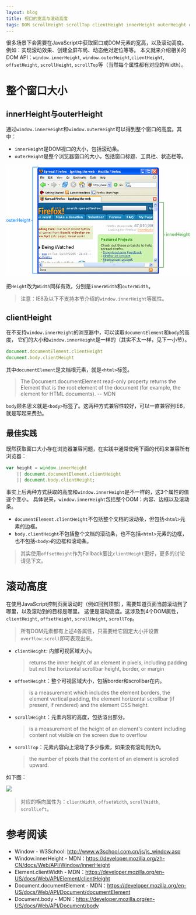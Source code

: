 ```yaml
---
layout: blog
title: 视口的宽高与滚动高度
tags: DOM scrollHeight scrollTop clientHeight innerHeight outerHeight offsetHeight
---
```


很多场景下会需要在JavaScript中获取窗口或DOM元素的宽高，以及滚动高度。
例如：实现滚动效果、创建全屏布局、动态绝对定位等等。
本文就来介绍相关的DOM API：`window.innerHeight`, `window.outerHeight`,`clientHeight`,
`offsetHeight`, `scrollHeight`, `scrollTop`等（当然每个属性都有对应的Width）。

# 整个窗口大小

## innerHeight与outerHeight

通过`window.innerHeight`和`window.outerHeight`可以得到整个窗口的高度。其中：

* `innerHeight`是DOM视口的大小，包括滚动条。
* `outerHeight`是整个浏览器窗口的大小，包括窗口标题、工具栏、状态栏等。

![innerHeight and outerHeight](/assets/img/blog/css/inner-outter-height.png)

把`Height`改为`Width`同样有效，分别是`innerWidth`和`outerWidth`。

> 注意：IE8及以下不支持本节介绍的`window.innerHeight`等属性。

<!--more-->

## clientHeight

在不支持`window.innerHeight`的浏览器中，可以读取`documentElement`和`body`的高度，
它们的大小和`window.innerHeight`是一样的（其实不太一样，见下一小节）。

```javascript
document.documentElement.clientHeight
document.body.clientHeight
```

其中`documentElement`是文档根元素，就是`<html>`标签。

> The Document.documentElement read-only property returns the Element that is the root element of the document (for example, the <html> element for HTML documents).  -- MDN

`body`顾名思义就是`<body>`标签了。这两种方式兼容性较好，可以一直兼容到IE6，就是写起来费劲。

## 最佳实践

既然获取窗口大小存在浏览器兼容问题，在实践中通常使用下面的代码来兼容所有浏览器：

```javascript
var height = window.innerHeight
    || document.documentElement.clientHeight
    || document.body.clientHeight;
```

事实上后两种方式获取的高度和`window.innerHeight`是不一样的，这3个属性的值逐个变小。
具体说来，`window.innerHeight`包括整个DOM：内容、边框以及滚动条。

* `documentElement.clientHeight`不包括整个文档的滚动条，但包括`<html>`元素的边框。
* `body.clientHeight`不包括整个文档的滚动条，也不包括`<html>`元素的边框，也不包括`<body>`的边框和滚动条。

> 其实使用`offsetHeight`作为Fallback要比`clientHeight`更好，更多的讨论请见下文。

# 滚动高度

在使用JavaScript控制页面滚动时（例如回到顶部），需要知道页面当前滚动到了哪里，以及滚动到的目标是哪里。
这便是滚动高度。这涉及到4个DOM属性，`clientHeight`, `offsetHeight`, `scrollHeight`, `scrollTop`。

> 所有DOM元素都有上述4各属性，只需要给它固定大小并设置`overflow:scroll`即可表现出来。

* `clientHeight`: 内部可视区域大小。

    > returns the inner height of an element in pixels, including padding but not the horizontal scrollbar height, border, or margin

* `offsetHeight`：整个可视区域大小，包括border和scrollbar在内。

    > is a measurement which includes the element borders, the element vertical padding, the element horizontal scrollbar (if present, if rendered) and the element CSS height.

* `scrollHeight`：元素内容的高度，包括溢出部分。

    > is a measurement of the height of an element's content including content not visible on the screen due to overflow

* `scrollTop`：元素内容向上滚动了多少像素，如果没有滚动则为0。

    >  the number of pixels that the content of an element is scrolled upward. 

如下图：

![][height]

> 对应的横向属性为：`clientWidth`, `offsetWidth`, `scrollWidth`, `scrollLeft`。

# 参考阅读

* Window - W3School: <http://www.w3school.com.cn/js/js_window.asp>
* Window.innerHeight - MDN：<https://developer.mozilla.org/zh-CN/docs/Web/API/Window/innerHeight>
* Element.clientWidth - MDN：<https://developer.mozilla.org/en-US/docs/Web/API/Element/clientHeight>
* Document.documentElement - MDN：<https://developer.mozilla.org/en-US/docs/Web/API/Document/documentElement>
* Document.body - MDN：<https://developer.mozilla.org/en-US/docs/Web/API/Document/body>

[height]: /assets/img/blog/css/height.png
